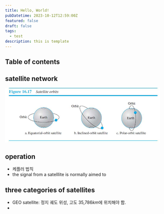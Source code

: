 ```yaml
---
title: Hello, World!
pubDatetime: 2023-10-12T12:59:00Z
featured: false
draft: false
tags:
  - test
description: this is template
---
```


## Table of contents

## satellite network

![](/src/assets/image/satellite-network-1697083175366.jpeg)

## operation

- 케플러 법칙
- the signal from a satelllite is normally aimed to

## three categories of satellites

- GEO satellite: 정지 궤도 위성, 고도 35,786$km$에 위치해야 함.
-
